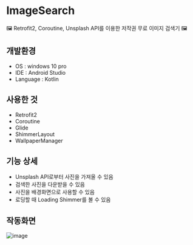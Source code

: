 # ImageSearch
🖼 Retrofit2, Coroutine, Unsplash API를 이용한 저작권 무료 이미지 검색기 🖼

## 개발환경
* OS : windows 10 pro
* IDE : Android Studio
* Language : Kotlin

## 사용한 것
* Retrofit2
* Coroutine
* Glide
* ShimmerLayout
* WallpaperManager

## 기능 상세
* Unsplash API로부터 사진을 가져올 수 있음
* 검색한 사진을 다운받을 수 있음
* 사진을 배경화면으로 사용할 수 있음
* 로딩할 때 Loading Shimmer를 볼 수 있음

## 작동화면
![image](https://user-images.githubusercontent.com/62370144/167591610-796f899f-8285-45f4-b9f5-e48c84ab2191.png)
